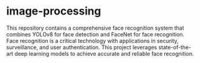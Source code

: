 # image-processing
This repository contains a comprehensive face recognition system that combines YOLOv8 for face detection and FaceNet for face recognition. Face recognition is a critical technology with applications in security, surveillance, and user authentication. This project leverages state-of-the-art deep learning models to achieve accurate and reliable face recognition.
